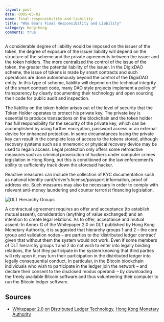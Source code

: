 ```yaml
---
layout: post
date: 0005-05-01
name: final-responsibility-and-liability
title: "Who Bears Final Responsibility and Liability"
category: hong-kong
comments: true
---
```



A considerable degree of liability would be imposed on the issuer of the token, the degree of exposure of the issuer liability will depend on the structure of the scheme and the private agreements between the issuer and the token holders. The more centralized the control of the issue of the token, the greater the potential liability of the issuer. In the DigixDAO scheme, the issue of tokens is made by smart contracts and such operations are done autonomously beyond the control of the DigixDAO entity. In this type of scheme, liability will depend on the technical integrity of the smart contract code, many DAO style projects implement a policy of transparency by clearly documenting their technology and open sourcing their code for public audit and inspection. 

The liability on the token holder arises out of the level of security that the Token Holder operates to protect his private key. The private key is essential to produce transactions on the blockchain and the token holder has full responsibility for the security of the private key, which can be accomplished by using further encryption, password access or an external device for enhanced protection. In some circumstances losing the private key can result in the complete loss of access to the tokens stored, although recovery systems such as a mnemonic or physical recovery device may be used to regain access. Legal protection only offers some retroactive measures such as criminal prosecution of hackers under computer crimes legislation in Hong Kong, but this is conditioned on the law enforcement’s ability to sufficiently track down the aforesaid hacker.

Reactive measures can include the collection of KYC documentation such as national identity card/driver’s license/passport information, proof of address etc. Such measures may also be necessary in order to comply with relevant anti-money laundering and counter terrorist financing legislation. 

![DLT Hierarchy Groups](https://photos.google.com/search/_tra_/photo/AF1QipOSXriyBdELK14-1rU_Awhq8Dr9NUgRLX1ycFWi "Ekran Resmi 2017-12-18 15.36.28.png")

A contractual agreement requires an offer and acceptance (to establish mutual assent), consideration (anything of value exchanged) and an intention to create legal relations. As to offer, acceptance and mutual assent: In Annex G of the Whitepaper 2.0 on DLT published by Hong Kong Monetary Authority, it is suggested that hierarchy groups 1 and 2 – the core group and validation nodes – are parties to the ‘distributed ledger contract’ given that without them the system would not work. Even if some members of DLT hierarchy groups 1 and 2 do not wish to enter into legally binding relations, the fact they participate in the system knowing that third parties will rely upon it, may turn their participation in the distributed ledger into legally consequential conduct. In particular, in the Bitcoin blockchain individuals who wish to participate in the ledger join the network – and declare their consent to the disclosed modus operandi – by downloading the freely available Bitcoin software and thus volunteering their computer to run the Bitcoin ledger software.


Sources
------ 

- [Whitepaper 2.0 on Distributed Ledger Technology, Hong Kong Monetary Authority](http://www.hkma.gov.hk/media/eng/doc/key-functions/finanical-infrastructure/infrastructure/20171025e1a1.pdf)

